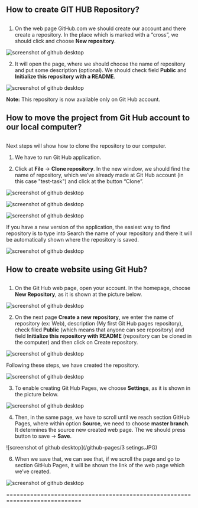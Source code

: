 ## How to create GIT HUB Repository?<h2>


1. On the web page GitHub.com we should create our account and there create a repository. In the place which is marked with a “cross”, we should click and choose **New repository**. 



![screenshot of github desktop](/slike1/26.JPG)



2. It will open the page, where we should choose the name of repository and put some description (optional). We should check field **Public** and **Initialize this repository with a README**. 


![screenshot of github desktop](/github-slike/1.JPG)


**Note:** This repository is now available only on Git Hub account. 


## How to move the project from Git Hub account to our local computer? <h2>


Next steps will show how to clone the repository to our computer.

1. We have to run Git Hub application.

2. Click at **File** -> **Clone repository**. In the new window, we should find the name of repository, which we’ve already made at Git Hub account (in this case "test-task") and click at the button “Clone”.



![screenshot of github desktop](/slike1/27.JPG)



![screenshot of github desktop](/github-slike/2.JPG)



![screenshot of github desktop](/github-slike/3.JPG)



If you have a new version of the application, the easiest way to find repository is to type into Search the name of your repository and there it will be automatically shown where the repository is saved.



![screenshot of github desktop](/github-slike/4.JPG)



## How to create website using Git Hub? <h2>


1. On the Git Hub web page, open your account. In the homepage, choose **New Repository**, as it is shown at the picture below.



![screenshot of github desktop](/github-pages/1.JPG)



2. On the next page **Create a new repository**, we enter the name of repository (ex: Web), description (My first Git Hub pages repository), check filed **Public** (which means that anyone can see repository) and field **Initialize this repository with README** (repository can be cloned in the computer) and then click on Create repository. 




![screenshot of github desktop](/github-pages/2.JPG)



Following these steps, we have created the repository. 



![screenshot of github desktop](/github-pages/6.JPG)



3. To enable creating Git Hub Pages, we choose **Settings**, as it is shown in the picture below.



![screenshot of github desktop](/github-pages/5.JPG)



4. Then, in the same page, we have to scroll until we reach section GitHub Pages, where within option **Source**, we need to choose **master branch**.  It determines the source new created web page. The we should press button to save -> **Save**.



![screenshot of github desktop](/github-pages/3 setings.JPG)



6. When we save that, we can see that, if we scroll the page and go to section GitHub Pages, it will be shown the link of the web page which we’ve created.



![screenshot of github desktop](/github-pages/4.JPG)


============================================================================
